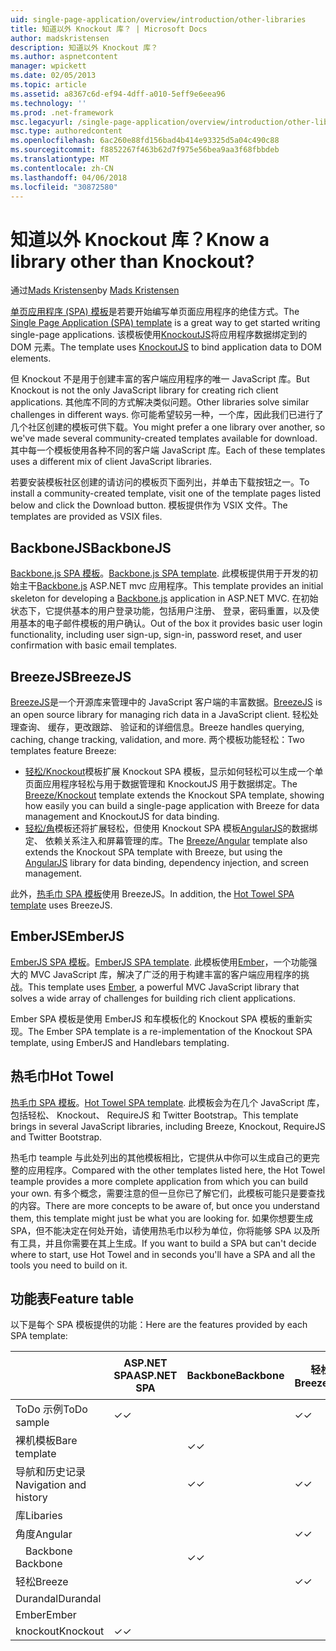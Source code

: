 ```yaml
---
uid: single-page-application/overview/introduction/other-libraries
title: 知道以外 Knockout 库？ | Microsoft Docs
author: madskristensen
description: 知道以外 Knockout 库？
ms.author: aspnetcontent
manager: wpickett
ms.date: 02/05/2013
ms.topic: article
ms.assetid: a8367c6d-ef94-4dff-a010-5eff9e6eea96
ms.technology: ''
ms.prod: .net-framework
msc.legacyurl: /single-page-application/overview/introduction/other-libraries
msc.type: authoredcontent
ms.openlocfilehash: 6ac260e88fd156bad4b414e93325d5a04c490c88
ms.sourcegitcommit: f8852267f463b62d7f975e56bea9aa3f68fbbdeb
ms.translationtype: MT
ms.contentlocale: zh-CN
ms.lasthandoff: 04/06/2018
ms.locfileid: "30872580"
---
```

<a name="know-a-library-other-than-knockout"></a><span data-ttu-id="f301c-104">知道以外 Knockout 库？</span><span class="sxs-lookup"><span data-stu-id="f301c-104">Know a library other than Knockout?</span></span>
====================
<span data-ttu-id="f301c-105">通过[Mads Kristensen](https://github.com/madskristensen)</span><span class="sxs-lookup"><span data-stu-id="f301c-105">by [Mads Kristensen](https://github.com/madskristensen)</span></span>

<span data-ttu-id="f301c-106">[单页应用程序 (SPA) 模板](knockoutjs-template.md)是若要开始编写单页面应用程序的绝佳方式。</span><span class="sxs-lookup"><span data-stu-id="f301c-106">The [Single Page Application (SPA) template](knockoutjs-template.md) is a great way to get started writing single-page applications.</span></span> <span data-ttu-id="f301c-107">该模板使用[KnockoutJS](http://knockoutjs.com/)将应用程序数据绑定到的 DOM 元素。</span><span class="sxs-lookup"><span data-stu-id="f301c-107">The template uses [KnockoutJS](http://knockoutjs.com/) to bind application data to DOM elements.</span></span>

<span data-ttu-id="f301c-108">但 Knockout 不是用于创建丰富的客户端应用程序的唯一 JavaScript 库。</span><span class="sxs-lookup"><span data-stu-id="f301c-108">But Knockout is not the only JavaScript library for creating rich client applications.</span></span> <span data-ttu-id="f301c-109">其他库不同的方式解决类似问题。</span><span class="sxs-lookup"><span data-stu-id="f301c-109">Other libraries solve similar challenges in different ways.</span></span> <span data-ttu-id="f301c-110">你可能希望较另一种，一个库，因此我们已进行了几个社区创建的模板可供下载。</span><span class="sxs-lookup"><span data-stu-id="f301c-110">You might prefer a one library over another, so we've made several community-created templates available for download.</span></span> <span data-ttu-id="f301c-111">其中每一个模板使用各种不同的客户端 JavaScript 库。</span><span class="sxs-lookup"><span data-stu-id="f301c-111">Each of these templates uses a different mix of client JavaScript libraries.</span></span>

<span data-ttu-id="f301c-112">若要安装模板社区创建的请访问的模板页下面列出，并单击下载按钮之一。</span><span class="sxs-lookup"><span data-stu-id="f301c-112">To install a community-created template, visit one of the template pages listed below and click the Download button.</span></span> <span data-ttu-id="f301c-113">模板提供作为 VSIX 文件。</span><span class="sxs-lookup"><span data-stu-id="f301c-113">The templates are provided as VSIX files.</span></span>

## <a name="backbonejs"></a><span data-ttu-id="f301c-114">BackboneJS</span><span class="sxs-lookup"><span data-stu-id="f301c-114">BackboneJS</span></span>

<span data-ttu-id="f301c-115">[Backbone.js SPA 模板](../templates/backbonejs-template.md)。</span><span class="sxs-lookup"><span data-stu-id="f301c-115">[Backbone.js SPA template](../templates/backbonejs-template.md).</span></span> <span data-ttu-id="f301c-116">此模板提供用于开发的初始主干[Backbone.js](http://backbonejs.org/) ASP.NET mvc 应用程序。</span><span class="sxs-lookup"><span data-stu-id="f301c-116">This template provides an initial skeleton for developing a [Backbone.js](http://backbonejs.org/) application in ASP.NET MVC.</span></span> <span data-ttu-id="f301c-117">在初始状态下，它提供基本的用户登录功能，包括用户注册、 登录，密码重置，以及使用基本的电子邮件模板的用户确认。</span><span class="sxs-lookup"><span data-stu-id="f301c-117">Out of the box it provides basic user login functionality, including user sign-up, sign-in, password reset, and user confirmation with basic email templates.</span></span>

## <a name="breezejs"></a><span data-ttu-id="f301c-118">BreezeJS</span><span class="sxs-lookup"><span data-stu-id="f301c-118">BreezeJS</span></span>

<span data-ttu-id="f301c-119">[BreezeJS](http://www.breezejs.com/?utm_source=ms-spa)是一个开源库来管理中的 JavaScript 客户端的丰富数据。</span><span class="sxs-lookup"><span data-stu-id="f301c-119">[BreezeJS](http://www.breezejs.com/?utm_source=ms-spa) is an open source library for managing rich data in a JavaScript client.</span></span> <span data-ttu-id="f301c-120">轻松处理查询、 缓存，更改跟踪、 验证和的详细信息。</span><span class="sxs-lookup"><span data-stu-id="f301c-120">Breeze handles querying, caching, change tracking, validation, and more.</span></span> <span data-ttu-id="f301c-121">两个模板功能轻松：</span><span class="sxs-lookup"><span data-stu-id="f301c-121">Two templates feature Breeze:</span></span>

- <span data-ttu-id="f301c-122">[轻松/Knockout](../templates/breezeknockout-template.md)模板扩展 Knockout SPA 模板，显示如何轻松可以生成一个单页面应用程序轻松与用于数据管理和 KnockoutJS 用于数据绑定。</span><span class="sxs-lookup"><span data-stu-id="f301c-122">The [Breeze/Knockout](../templates/breezeknockout-template.md) template extends the Knockout SPA template, showing how easily you can build a single-page application with Breeze for data management and KnockoutJS for data binding.</span></span>
- <span data-ttu-id="f301c-123">[轻松/角](../templates/breezeangular-template.md)模板还将扩展轻松，但使用 Knockout SPA 模板[AngularJS](http://angularjs.org)的数据绑定、 依赖关系注入和屏幕管理的库。</span><span class="sxs-lookup"><span data-stu-id="f301c-123">The [Breeze/Angular](../templates/breezeangular-template.md) template also extends the Knockout SPA template with Breeze, but using the [AngularJS](http://angularjs.org) library for data binding, dependency injection, and screen management.</span></span>

<span data-ttu-id="f301c-124">此外，[热毛巾 SPA 模板](../templates/hottowel-template.md)使用 BreezeJS。</span><span class="sxs-lookup"><span data-stu-id="f301c-124">In addition, the [Hot Towel SPA template](../templates/hottowel-template.md) uses BreezeJS.</span></span>

## <a name="emberjs"></a><span data-ttu-id="f301c-125">EmberJS</span><span class="sxs-lookup"><span data-stu-id="f301c-125">EmberJS</span></span>

<span data-ttu-id="f301c-126">[EmberJS SPA 模板](../templates/emberjs-template.md)。</span><span class="sxs-lookup"><span data-stu-id="f301c-126">[EmberJS SPA template](../templates/emberjs-template.md).</span></span> <span data-ttu-id="f301c-127">此模板使用[Ember](http://emberjs.com/)，一个功能强大的 MVC JavaScript 库，解决了广泛的用于构建丰富的客户端应用程序的挑战。</span><span class="sxs-lookup"><span data-stu-id="f301c-127">This template uses [Ember](http://emberjs.com/), a powerful MVC JavaScript library that solves a wide array of challenges for building rich client applications.</span></span>

<span data-ttu-id="f301c-128">Ember SPA 模板是使用 EmberJS 和车模板化的 Knockout SPA 模板的重新实现。</span><span class="sxs-lookup"><span data-stu-id="f301c-128">The Ember SPA template is a re-implementation of the Knockout SPA template, using EmberJS and Handlebars templating.</span></span>

## <a name="hot-towel"></a><span data-ttu-id="f301c-129">热毛巾</span><span class="sxs-lookup"><span data-stu-id="f301c-129">Hot Towel</span></span>

<span data-ttu-id="f301c-130">[热毛巾 SPA 模板](../templates/hottowel-template.md)。</span><span class="sxs-lookup"><span data-stu-id="f301c-130">[Hot Towel SPA template](../templates/hottowel-template.md).</span></span> <span data-ttu-id="f301c-131">此模板会为在几个 JavaScript 库，包括轻松、 Knockout、 RequireJS 和 Twitter Bootstrap。</span><span class="sxs-lookup"><span data-stu-id="f301c-131">This template brings in several JavaScript libraries, including Breeze, Knockout, RequireJS and Twitter Bootstrap.</span></span>

<span data-ttu-id="f301c-132">热毛巾 teample 与此处列出的其他模板相比，它提供从中你可以生成自己的更完整的应用程序。</span><span class="sxs-lookup"><span data-stu-id="f301c-132">Compared with the other templates listed here, the Hot Towel teample provides a more complete application from which you can build your own.</span></span> <span data-ttu-id="f301c-133">有多个概念，需要注意的但一旦你已了解它们，此模板可能只是要查找的内容。</span><span class="sxs-lookup"><span data-stu-id="f301c-133">There are more concepts to be aware of, but once you understand them, this template might just be what you are looking for.</span></span> <span data-ttu-id="f301c-134">如果你想要生成 SPA，但不能决定在何处开始，请使用热毛巾以秒为单位，你将能够 SPA 以及所有工具，并且你需要在其上生成。</span><span class="sxs-lookup"><span data-stu-id="f301c-134">If you want to build a SPA but can't decide where to start, use Hot Towel and in seconds you'll have a SPA and all the tools you need to build on it.</span></span>

## <a name="feature-table"></a><span data-ttu-id="f301c-135">功能表</span><span class="sxs-lookup"><span data-stu-id="f301c-135">Feature table</span></span>

<span data-ttu-id="f301c-136">以下是每个 SPA 模板提供的功能：</span><span class="sxs-lookup"><span data-stu-id="f301c-136">Here are the features provided by each SPA template:</span></span>


|                        | <span data-ttu-id="f301c-137">ASP.NET SPA</span><span class="sxs-lookup"><span data-stu-id="f301c-137">ASP.NET SPA</span></span> | <span data-ttu-id="f301c-138">Backbone</span><span class="sxs-lookup"><span data-stu-id="f301c-138">Backbone</span></span> | <span data-ttu-id="f301c-139">轻松/角度</span><span class="sxs-lookup"><span data-stu-id="f301c-139">Breeze/Angular</span></span> | <span data-ttu-id="f301c-140">轻松/KO</span><span class="sxs-lookup"><span data-stu-id="f301c-140">Breeze/KO</span></span> |  <span data-ttu-id="f301c-141">Ember</span><span class="sxs-lookup"><span data-stu-id="f301c-141">Ember</span></span>   | <span data-ttu-id="f301c-142">热毛巾</span><span class="sxs-lookup"><span data-stu-id="f301c-142">Hot Towel</span></span> |
|------------------------|-------------|----------|----------------|-----------|----------|-----------|
|      <span data-ttu-id="f301c-143">ToDo 示例</span><span class="sxs-lookup"><span data-stu-id="f301c-143">ToDo sample</span></span>       |  <span data-ttu-id="f301c-144">&#10003;</span><span class="sxs-lookup"><span data-stu-id="f301c-144">&#10003;</span></span>   |          |    <span data-ttu-id="f301c-145">&#10003;</span><span class="sxs-lookup"><span data-stu-id="f301c-145">&#10003;</span></span>    | <span data-ttu-id="f301c-146">&#10003;</span><span class="sxs-lookup"><span data-stu-id="f301c-146">&#10003;</span></span>  | <span data-ttu-id="f301c-147">&#10003;</span><span class="sxs-lookup"><span data-stu-id="f301c-147">&#10003;</span></span> |           |
|     <span data-ttu-id="f301c-148">裸机模板</span><span class="sxs-lookup"><span data-stu-id="f301c-148">Bare template</span></span>      |             | <span data-ttu-id="f301c-149">&#10003;</span><span class="sxs-lookup"><span data-stu-id="f301c-149">&#10003;</span></span> |                |           |          | <span data-ttu-id="f301c-150">&#10003;</span><span class="sxs-lookup"><span data-stu-id="f301c-150">&#10003;</span></span>  |
| <span data-ttu-id="f301c-151">导航和历史记录</span><span class="sxs-lookup"><span data-stu-id="f301c-151">Navigation and history</span></span> |             | <span data-ttu-id="f301c-152">&#10003;</span><span class="sxs-lookup"><span data-stu-id="f301c-152">&#10003;</span></span> |    <span data-ttu-id="f301c-153">&#10003;</span><span class="sxs-lookup"><span data-stu-id="f301c-153">&#10003;</span></span>    |           | <span data-ttu-id="f301c-154">&#10003;</span><span class="sxs-lookup"><span data-stu-id="f301c-154">&#10003;</span></span> | <span data-ttu-id="f301c-155">&#10003;</span><span class="sxs-lookup"><span data-stu-id="f301c-155">&#10003;</span></span>  |
|        <span data-ttu-id="f301c-156">库</span><span class="sxs-lookup"><span data-stu-id="f301c-156">Libaries</span></span>        |             |          |                |           |          |           |
|        <span data-ttu-id="f301c-157">角度</span><span class="sxs-lookup"><span data-stu-id="f301c-157">Angular</span></span>         |             |          |    <span data-ttu-id="f301c-158">&#10003;</span><span class="sxs-lookup"><span data-stu-id="f301c-158">&#10003;</span></span>    |           |          |           |
|    <span data-ttu-id="f301c-159">&#8195;Backbone</span><span class="sxs-lookup"><span data-stu-id="f301c-159">&#8195;Backbone</span></span>     |             | <span data-ttu-id="f301c-160">&#10003;</span><span class="sxs-lookup"><span data-stu-id="f301c-160">&#10003;</span></span> |                |           |          |           |
|         <span data-ttu-id="f301c-161">轻松</span><span class="sxs-lookup"><span data-stu-id="f301c-161">Breeze</span></span>         |             |          |    <span data-ttu-id="f301c-162">&#10003;</span><span class="sxs-lookup"><span data-stu-id="f301c-162">&#10003;</span></span>    | <span data-ttu-id="f301c-163">&#10003;</span><span class="sxs-lookup"><span data-stu-id="f301c-163">&#10003;</span></span>  |          | <span data-ttu-id="f301c-164">&#10003;</span><span class="sxs-lookup"><span data-stu-id="f301c-164">&#10003;</span></span>  |
|        <span data-ttu-id="f301c-165">Durandal</span><span class="sxs-lookup"><span data-stu-id="f301c-165">Durandal</span></span>        |             |          |                |           |          | <span data-ttu-id="f301c-166">&#10003;</span><span class="sxs-lookup"><span data-stu-id="f301c-166">&#10003;</span></span>  |
|         <span data-ttu-id="f301c-167">Ember</span><span class="sxs-lookup"><span data-stu-id="f301c-167">Ember</span></span>          |             |          |                |           | <span data-ttu-id="f301c-168">&#10003;</span><span class="sxs-lookup"><span data-stu-id="f301c-168">&#10003;</span></span> |           |
|        <span data-ttu-id="f301c-169">knockout</span><span class="sxs-lookup"><span data-stu-id="f301c-169">Knockout</span></span>        |  <span data-ttu-id="f301c-170">&#10003;</span><span class="sxs-lookup"><span data-stu-id="f301c-170">&#10003;</span></span>   |          |                | <span data-ttu-id="f301c-171">&#10003;</span><span class="sxs-lookup"><span data-stu-id="f301c-171">&#10003;</span></span>  |          | <span data-ttu-id="f301c-172">&#10003;</span><span class="sxs-lookup"><span data-stu-id="f301c-172">&#10003;</span></span>  |

